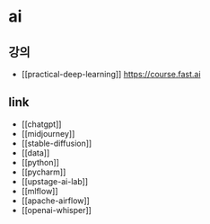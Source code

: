 # ai

## 강의
- [[practical-deep-learning]] https://course.fast.ai

## link
- [[chatgpt]]
- [[midjourney]]
- [[stable-diffusion]]
- [[data]]
- [[python]]
- [[pycharm]]
- [[upstage-ai-lab]]
- [[mlflow]]
- [[apache-airflow]]
- [[openai-whisper]]
